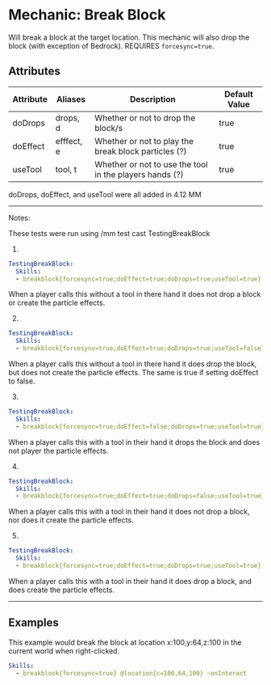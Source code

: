 Mechanic: Break Block
=====================

Will break a block at the target location. This mechanic will also drop
the block (with exception of Bedrock). REQUIRES `forcesync=true`.

Attributes
----------

| Attribute | Aliases   | Description                        | Default Value |
|-----------|-----------|------------------------------------|---------------|
| doDrops   | drops, d | Whether or not to drop the block/s | true          |
| doEffect  | efffect, e | Whether or not to play the break block particles (?) | true |
| useTool   | tool, t | Whether or not to use the tool in the players hands (?) | true |

doDrops, doEffect, and useTool were all added in 4.12 MM

----------
Notes:

These tests were run using /mm test cast TestingBreakBlock

1. 
```yaml
TestingBreakBlock:
  Skills:
  - breakblock{forcesync=true;doEffect=true;doDrops=true;useTool=true} @origin
```

When a player calls this without a tool in there hand it does not drop a block or create the particle effects.

2. 
```yaml
TestingBreakBlock:
  Skills:
  - breakblock{forcesync=true;doEffect=true;doDrops=true;useTool=false} @origin
```

When a player calls this without a tool in there hand it does drop the block, but does not create the particle effects. The same is true if setting doEffect to false. 

3.
```yaml
TestingBreakBlock:
  Skills:
  - breakblock{forcesync=true;doEffect=false;doDrops=true;useTool=true} @origin
```

When a player calls this with a tool in their hand it drops the block and does not player the particle effects. 

4.
```yaml
TestingBreakBlock:
  Skills:
  - breakblock{forcesync=true;doEffect=true;doDrops=false;useTool=true} @origin
```

When a player calls this with a tool in their hand it does not drop a block, nor does it create the particle effects.

5. 
```yaml
TestingBreakBlock:
  Skills:
  - breakblock{forcesync=true;doEffect=true;doDrops=true;useTool=true} @origin
```

When a player calls this with a tool in their hand it does drop a block, and does create the particle effects. 

--------

Examples
--------

This example would break the block at location x:100,y:64,z:100 in the
current world when right-clicked.
```yaml
Skills:
  - breakblock{forcesync=true} @location{c=100,64,100} ~onInteract
```
